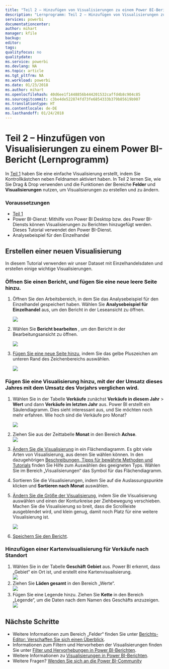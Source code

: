 ```yaml
---
title: "Teil 2 – Hinzufügen von Visualisierungen zu einem Power BI-Bericht (Lernprogramm)"
description: "Lernprogramm: Teil 2 – Hinzufügen von Visualisierungen zu einem Power BI-Bericht"
services: powerbi
documentationcenter: 
author: mihart
manager: kfile
backup: 
editor: 
tags: 
qualityfocus: no
qualitydate: 
ms.service: powerbi
ms.devlang: NA
ms.topic: article
ms.tgt_pltfrm: NA
ms.workload: powerbi
ms.date: 01/23/2018
ms.author: mihart
ms.openlocfilehash: 40d6ee1f1448856b444201532caffd4b8c904c85
ms.sourcegitcommit: c3be4de522874fd73fe6854333b379b85619b907
ms.translationtype: HT
ms.contentlocale: de-DE
ms.lasthandoff: 01/24/2018
---
```

# <a name="part-2-add-visualizations-to-a-power-bi-report-tutorial"></a>Teil 2 – Hinzufügen von Visualisierungen zu einem Power BI-Bericht (Lernprogramm)
In [Teil 1](power-bi-report-add-visualizations-ii.md) haben Sie eine einfache Visualisierung erstellt, indem Sie Kontrollkästchen neben Feldnamen aktiviert haben.  In Teil 2 lernen Sie, wie Sie Drag &amp; Drop verwenden und die Funktionen der Bereiche **Felder** und **Visualisierungen** nutzen, um Visualisierungen zu erstellen und zu ändern.

### <a name="prerequisites"></a>Voraussetzungen
- [Teil 1](power-bi-report-add-visualizations-ii.md)
- Power BI-Dienst: Mithilfe von Power BI Desktop bzw. des Power BI-Diensts können Visualisierungen zu Berichten hinzugefügt werden. Dieses Tutorial verwendet den Power BI-Dienst. 
- Analysebeispiel für den Einzelhandel

## <a name="create-a-new-visualization"></a>Erstellen einer neuen Visualisierung
In diesem Tutorial verwenden wir unser Dataset mit Einzelhandelsdaten und erstellen einige wichtige Visualisierungen.

### <a name="open-a-report-and-add-a-new-blank-page"></a>Öffnen Sie einen Bericht, und fügen Sie eine neue leere Seite hinzu.
1. Öffnen Sie den Arbeitsbereich, in dem Sie das Analysebeispiel für den Einzelhandel gespeichert haben. Wählen Sie **Analysebeispiel für Einzelhandel** aus, um den Bericht in der Leseansicht zu öffnen.
   
   ![](media/power-bi-report-add-visualizations-ii/power-bi-open-report.png)
2. Wählen Sie **Bericht bearbeiten** , um den Bericht in der Bearbeitungsansicht zu öffnen.
   
   ![](media/power-bi-report-add-visualizations-ii/editreport1.png)
3. [Fügen Sie eine neue Seite hinzu](power-bi-report-add-page.md), indem Sie das gelbe Pluszeichen am unteren Rand des Zeichenbereichs auswählen.
   
   ![](media/power-bi-report-add-visualizations-ii/pbi_addreportpage.png)

### <a name="add-a-visualization-that-looks-at-this-years-sales-compared-to-last-year"></a>Fügen Sie eine Visualisierung hinzu, mit der der Umsatz dieses Jahres mit dem Umsatz des Vorjahrs verglichen wird.
1. Wählen Sie in der Tabelle **Verkäufe** zunächst **Verkäufe in diesem Jahr** > **Wert** und dann **Verkäufe im letzten Jahr** aus. Power BI erstellt ein Säulendiagramm.  Dies sieht interessant aus, und Sie möchten noch mehr erfahren. Wie hoch sind die Verkäufe pro Monat?  
   
   ![](media/power-bi-report-add-visualizations-ii/pbi_part2_4bnew.png)
2. Ziehen Sie aus der Zeittabelle **Monat** in den Bereich **Achse**.  
   ![](media/power-bi-report-add-visualizations-ii/pbi_part2_5newnew.png)
3. [Ändern Sie die Visualisierung](power-bi-report-change-visualization-type.md) in ein Flächendiagramm.  Es gibt viele Arten von Visualisierung, aus denen Sie wählen können. In den dazugehörigen [Beschreibungen, Tipps für bewährte Methoden und Tutorials](power-bi-visualization-types-for-reports-and-q-and-a.md) finden Sie Hilfe zum Auswählen des geeigneten Typs. Wählen Sie im Bereich „Visualisierungen“ das Symbol für das Flächendiagramm.
4. Sortieren Sie die Visualisierungen, indem Sie auf die Auslassungspunkte klicken und **Sortieren nach Monat** auswählen.
5. [Ändern Sie die Größe der Visualisierung](power-bi-visualization-move-and-resize.md), indem Sie die Visualisierung auswählen und einen der Konturkreise per Ziehbewegung verschieben. Machen Sie die Visualisierung so breit, dass die Scrollleiste ausgeblendet wird, und klein genug, damit noch Platz für eine weitere Visualisierung ist.
   
   ![](media/power-bi-report-add-visualizations-ii/pbi_part2_7b.png)
6. [Speichern Sie den Bericht](service-report-save.md).

### <a name="add-a-map-visualization-that-looks-at-sales-by-location"></a>Hinzufügen einer Kartenvisualisierung für Verkäufe nach Standort
1. Wählen Sie in der Tabelle **Geschäft** **Gebiet** aus. Power BI erkennt, dass „Gebiet“ ein Ort ist, und erstellt eine Kartenvisualisierung.  
   ![](media/power-bi-report-add-visualizations-ii/pbi_part2_8newnew.png)
2. Ziehen Sie **Läden gesamt** in den Bereich „Werte“.  
   ![](media/power-bi-report-add-visualizations-ii/power-bi-add-visual-to-a-reportnew.png)
3. Fügen Sie eine Legende hinzu.  Ziehen Sie **Kette** in den Bereich „Legende“, um die Daten nach dem Namen des Geschäfts anzuzeigen.  
   ![](media/power-bi-report-add-visualizations-ii/power-bi-add-visual-to-a-report-3new.png)

## <a name="next-steps"></a>Nächste Schritte
* Weitere Informationen zum Bereich „Felder“ finden Sie unter [Berichts-Editor: Verschaffen Sie sich einen Überblick](service-the-report-editor-take-a-tour.md).   
* Informationen zum Filtern und Hervorheben der Visualisierungen finden Sie unter [Filter und Hervorhebungen in Power BI-Berichten](power-bi-reports-filters-and-highlighting.md).  
* Weitere Informationen zu [Visualisierungen in Power BI-Berichten](power-bi-report-visualizations.md).  
* Weitere Fragen? [Wenden Sie sich an die Power BI-Community](http://community.powerbi.com/)

